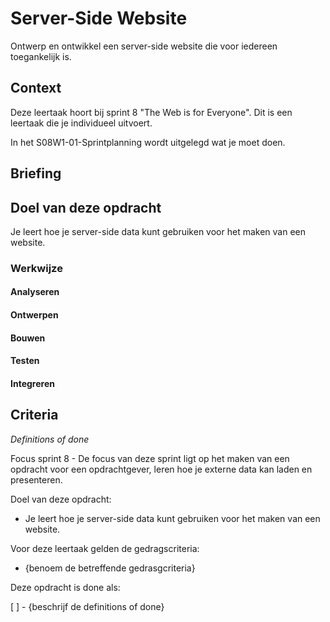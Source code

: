 # Server-Side Website

Ontwerp en ontwikkel een server-side website die voor iedereen toegankelijk is.

## Context

Deze leertaak hoort bij sprint 8 "The Web is for Everyone". Dit is een leertaak die je individueel uitvoert.

In het S08W1-01-Sprintplanning wordt uitgelegd wat je moet doen.

## Briefing

<!-- Elke opdrachtgever heeft nu data in een database
Met een een REST API
Waarmee je alle data kan tonen en filters/sorteer acties op kan uitvoeren. 
Elke opdrachtgever een POST?

Elke opdrachtgever een User story voor een overzicht en een detail van een product
Elke opdrachtgever al een user story voor posten van data.

 -->

## Doel van deze opdracht

Je leert hoe je server-side data kunt gebruiken voor het maken van een website.

### Werkwijze

<!-- 
Leertaak
Overzicht en detail pagina maken.
Filteren sorteren op een Api met GET

Werkwijze
Uitschetsen van de user story waar je aan werkt. Breakdown maken voor de html incl API data en css


 -->

#### Analyseren

<!-- 
User storie kiezen

API bekijken
Node project opzetten
even snel de JSON data op het scherm tonen 
Filters/sorts van de data uitproberen 
-->

<!-- 
Bronnen 
Analyseren
server side/client side

Introduction to the server side
https://developer.mozilla.org/en-US/docs/Learn/Server-side/First_steps/Introduction

Client-side vs. Server-side: what’s the difference?
https://medium.com/@donotapply/client-side-vs-server-side-whats-the-difference-a933341cd60e

JSON MDN 
-->



#### Ontwerpen

<!-- 
Gemaakt maakt werk bekijken

Style guide toepassen (of verbeteren)

Laytout opzet schetsen 
Breakdown maken voor de HTML incl API data
Componenten uitwerken
Wireflow in Figma?
CSS en/of JS breadkown voor de ingewikkelde componentnen 
- responsive/mobile first
- mobile menu
- carousel?
 -->

<!-- 
Bronnen 
Ontwerpen

Breakdown
Wireflow
Figma
 -->



#### Bouwen


<!-- 
Bronnen 
Bouwen

Templating met EJS
Filteren/sorteren
Url gebruiken in Node
 -->


#### Testen



#### Integreren






## Criteria
*Definitions of done*

Focus sprint 8 - De focus van deze sprint ligt op het maken van een opdracht voor een opdrachtgever, leren hoe je externe data kan laden en presenteren. 

Doel van deze opdracht:

* Je leert hoe je server-side data kunt gebruiken voor het maken van een website.

Voor deze leertaak gelden de gedragscriteria:

* {benoem de betreffende gedrasgcriteria}

Deze opdracht is done als:

[ ] - {beschrijf de definitions of done}
